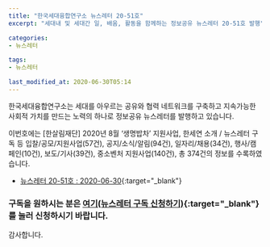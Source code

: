```yaml
---
title: "한국세대융합연구소 뉴스레터 20-51호"
excerpt: "세대내 및 세대간 일, 배움, 활동을 함께하는 정보공유 뉴스레터 20-51호 발행" 

categories:
- 뉴스레터

tags:
- 뉴스레터

last_modified_at: 2020-06-30T05:14
---
```


한국세대융합연구소는 세대를 아우르는 공유와 협력 네트워크를 구축하고 지속가능한 사회적 가치를 만드는 노력의 하나로 정보공유 뉴스레터를 발행하고 있습니다.

이번호에는 [한살림재단] 2020년 8월 ‘생명밥차’ 지원사업, 한세연 소개 / 뉴스레터 구독 등 입찰/공모/지원사업(57건), 공지/소식/알림(94건), 일자리/채용(34건), 행사/캠페인(10건), 보도/기사(39건), 중소벤처 지원사업(140건), 총 374건의 정보를 수록하였습니다.

* [뉴스레터 20-51호 : 2020-06-30](https://drive.google.com/uc?export=view&id=12EJ4A8rkKGvuVIQWSuH5h8yWW21Qx7ao){:target="_blank"}


### 구독을 원하시는 분은 [여기(뉴스레터 구독 신청하기)](https://forms.gle/MJ5gVHCdunBXXWVB7){:target="_blank"} 를 눌러 신청하시기 바랍니다.


감사합니다.